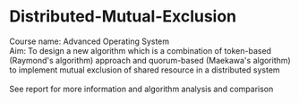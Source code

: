 # Distributed-Mutual-Exclusion

Course name: Advanced Operating System <br>
Aim: To design a new algorithm which is a combination of token-based (Raymond's algorithm) approach and quorum-based (Maekawa's algorithm) to implement mutual exclusion of shared resource in a distributed system<br>
<br>
See report for more information and algorithm analysis and comparison
